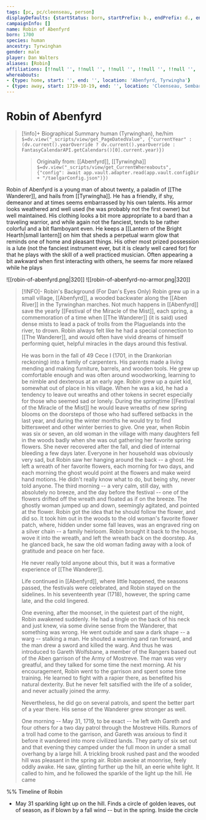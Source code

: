 ```yaml
---
tags: [pc, pc/cleenseau, person]
displayDefaults: {startStatus: born, startPrefix: b., endPrefix: d., endStatus: died}
campaignInfo: []
name: Robin of Abenfyrd
born: 1700
species: human
ancestry: Tyrwinghan
gender: male
player: Dan Walters
aliases: [Robin]
affiliations: [!!null '', !!null '', !!null '', !!null '', !!null '', !!null '', !!null '']
whereabouts:
- {type: home, start: '', end: '', location: 'Abenfyrd, Tyrwingha'}
- {type: away, start: 1719-10-19, end: '', location: 'Cleenseau, Sembara'}
---
```

# Robin of Abenfyrd
>[!info]+ Biographical Summary
>human (Tyrwinghan), he/him
>`$=dv.view("_scripts/view/get_PageDatedValue", {"currentYear" : (dv.current().yearOverride ? dv.current().yearOverride : FantasyCalendarAPI.getCalendars()[0].current.year)})`
>> Originally from: [[Abenfyrd]], [[Tyrwingha]]
>> `$=dv.view("_scripts/view/get_CurrentWhereabouts", {"config": await app.vault.adapter.read(app.vault.configDir + "/taelgarConfig.json")})`

Robin of Abenfyrd is a young man of about twenty, a paladin of [[The Wanderer]], and hails from [[Tyrwingha]]. He has a friendly, if shy, demeanor and at times seems embarrassed by his own talents. His armor looks weathered and well used (he was probably not the first owner) but well maintained. His clothing looks a bit more appropriate to a bard than a traveling warrior, and while again not the fanciest, tends to be rather colorful and a bit flamboyant even. He keeps a [[Lantern of the Bright Hearth|small lantern]] on him that sheds a perpetual warm glow that reminds one of home and pleasant things. His other most prized possession is a lute (not the fanciest instrument ever, but it is clearly well cared for) for that he plays with the skill of a well practiced musician. Often appearing a bit awkward when first interacting with others, he seems far more relaxed while he plays

![[robin-of-abenfyrd.png|320]]
![[robin-of-abenfyrd-no-armor.png|320]]

> [!INFO]- Robin's Background (For Dan's Eyes Only)
> Robin grew up in a small village, [[Abenfyrd]], a wooded backwater along the [[Aben River]] in the Tyrwinghan marches. Not much happens in [[Abenfyrd]] save the yearly [[Festival of the Miracle of the Mist]], each spring, a commemoration of a time when [[The Wanderer]] (it is said) used dense mists to lead a pack of trolls from the Plaguelands into the river, to drown. Robin always felt like he had a special connection to [[The Wanderer]], and would often have vivid dreams of himself performing quiet, helpful miracles in the days around this festival.  
> 
> He was born in the fall of 49 Cece I (1701, in the Drankorian reckoning) into a family of carpenters. His parents made a living mending and making furniture, barrels, and wooden tools. He grew up comfortable enough and was often around woodworking, learning to be nimble and dexterous at an early age. Robin grew up a quiet kid, somewhat out of place in his village. When he was a kid, he had a tendency to leave out wreaths and other tokens in secret especially for those who seemed sad or lonely. During the springtime [[Festival of the Miracle of the Mist]] he would leave wreaths of new spring blooms on the doorsteps of those who had suffered setbacks in the last year, and during the winter months he would try to find bittersweet and other winter berries to give.  One year, when Robin was six or seven, an old woman in the village with many daughters fell in the woods badly when she was out gathering her favorite spring flowers. She never recovered after the fall, and died of internal bleeding a few days later. Everyone in her household was obviously very sad, but Robin saw her hanging around the back -- a ghost. He left a wreath of her favorite flowers, each morning for two days, and each morning the ghost would point at the flowers and make weird hand motions. He didn't really know what to do, but being shy, never told anyone. The third morning -- a very calm, still day, with absolutely no breeze, and the day before the festival -- one of the flowers drifted off the wreath and floated as if on the breeze. The ghostly woman jumped up and down, seemingly agitated, and pointed at the flower. Robin got the idea that he should follow the flower, and did so. It took him out in the woods to the old woman's favorite flower patch, where, hidden under some fall leaves, was an engraved ring on a silver chain -- a family heirloom. Robin brought it back to the house, wove it into the wreath, and left the wreath back on the doorstep. As he glanced back, he saw the old woman fading away with a look of gratitude and peace on her face.  
> 
> He never really told anyone about this, but it was a formative experience of [[The Wanderer]].  
> 
> Life continued in [[Abenfyrd]], where little happened, the seasons passed, the festivals were celebrated, and Robin stayed on the sidelines. In his seventeenth year (1718), however, the spring came late, and the cold lingered. 
> 
> One evening, after the moonset, in the quietest part of the night, Robin awakened suddenly. He had a tingle on the back of his neck and just knew, via some divine sense from the Wanderer, that something was wrong. He went outside and saw a dark shape -- a warg -- stalking a man. He shouted a warning and ran forward, and the man drew a sword and killed the warg. And thus he was introduced to Gareth Wolfsbane, a member of the Rangers based out of the Aben garrison of the Army of Mostreve. The man was very greatful, and they talked for some time the next morning. At his encouragement, Robin went to the garrison and spent some time training. He learned to fight with a rapier there, as benefited his natural dexterity. But he never felt satsified with the life of a solider, and never actually joined the army.
> 
> Nevertheless, he did go on several patrols, and spent the better part of a year there. His sense of the Wanderer grew stronger as well.
> 
> One morning -- May 31, 1719, to be exact -- he left with Gareth and four others for a two day patrol through the Mostreve Hills. Rumors of a troll had come to the garrison, and Gareth was anxious to find it before it wandered into more civilized lands. They party of six set out and that evening they camped under the full moon in under a small overhang by a large hill. A trickling brook rushed past and the wooded hill was pleasant in the spring air. Robin awoke at moonrise, feely oddly awake. He saw, glinting further up the hill, an eerie white light. It called to him, and he followed the sparkle of the light up the hill. He came 


%% Timeline of Robin
* May 31 sparkling light up on the hill. Finds a circle of golden leaves, out of season, as if blown by a fall wind -- but in the spring. Inside the circle 


